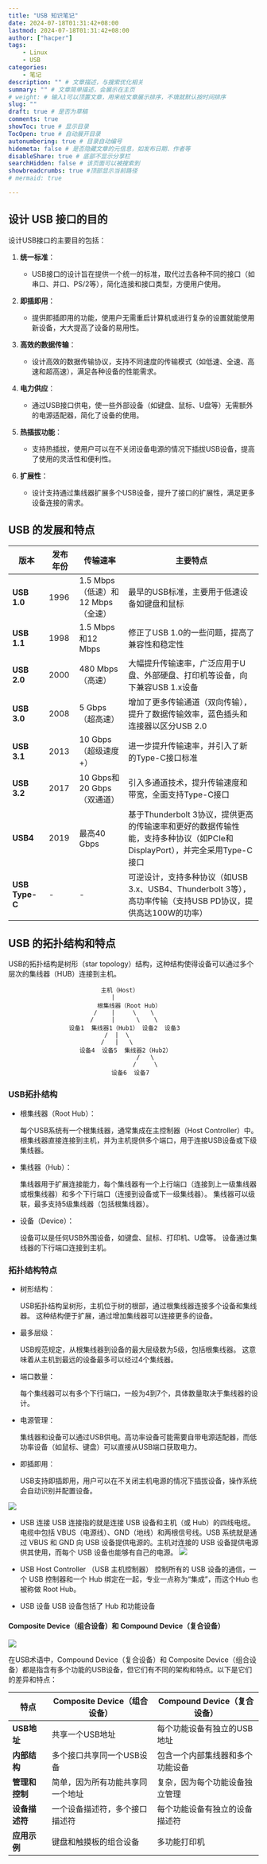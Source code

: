 ```yaml
---
title: "USB 知识笔记"
date: 2024-07-18T01:31:42+08:00
lastmod: 2024-07-18T01:31:42+08:00
author: ["hacper"]
tags:
    - Linux
    - USB
categories:
    - 笔记
description: "" # 文章描述，与搜索优化相关
summary: "" # 文章简单描述，会展示在主页
# weight: # 输入1可以顶置文章，用来给文章展示排序，不填就默认按时间排序
slug: ""
draft: true # 是否为草稿
comments: true
showToc: true # 显示目录
TocOpen: true # 自动展开目录
autonumbering: true # 目录自动编号
hidemeta: false # 是否隐藏文章的元信息，如发布日期、作者等
disableShare: true # 底部不显示分享栏
searchHidden: false # 该页面可以被搜索到
showbreadcrumbs: true #顶部显示当前路径
# mermaid: true

---
```


## 设计 USB 接口的目的

设计USB接口的主要目的包括：

1. **统一标准**：
   - USB接口的设计旨在提供一个统一的标准，取代过去各种不同的接口（如串口、并口、PS/2等），简化连接和接口类型，方便用户使用。

2. **即插即用**：
   - 提供即插即用的功能，使用户无需重启计算机或进行复杂的设置就能使用新设备，大大提高了设备的易用性。

3. **高效的数据传输**：
   - 设计高效的数据传输协议，支持不同速度的传输模式（如低速、全速、高速和超高速），满足各种设备的性能需求。

4. **电力供应**：
   - 通过USB接口供电，使一些外部设备（如键盘、鼠标、U盘等）无需额外的电源适配器，简化了设备的使用。

5. **热插拔功能**：
   - 支持热插拔，使用户可以在不关闭设备电源的情况下插拔USB设备，提高了使用的灵活性和便利性。

6. **扩展性**：
   - 设计支持通过集线器扩展多个USB设备，提升了接口的扩展性，满足更多设备连接的需求。

## USB 的发展和特点


| 版本       | 发布年份 | 传输速率        | 主要特点                                                      |
|------------|----------|-----------------|-------------------------------------------------------------|
| **USB 1.0**| 1996     | 1.5 Mbps（低速）和12 Mbps（全速） | 最早的USB标准，主要用于低速设备如键盘和鼠标                 |
| **USB 1.1**| 1998     | 1.5 Mbps和12 Mbps| 修正了USB 1.0的一些问题，提高了兼容性和稳定性               |
| **USB 2.0**| 2000     | 480 Mbps（高速） | 大幅提升传输速率，广泛应用于U盘、外部硬盘、打印机等设备，向下兼容USB 1.x设备 |
| **USB 3.0**| 2008     | 5 Gbps（超高速） | 增加了更多传输通道（双向传输），提升了数据传输效率，蓝色插头和连接器以区分USB 2.0 |
| **USB 3.1**| 2013     | 10 Gbps（超级速度+） | 进一步提升传输速率，并引入了新的Type-C接口标准             |
| **USB 3.2**| 2017     | 10 Gbps和20 Gbps（双通道） | 引入多通道技术，提升传输速度和带宽，全面支持Type-C接口      |
| **USB4**   | 2019     | 最高40 Gbps      | 基于Thunderbolt 3协议，提供更高的传输速率和更好的数据传输性能，支持多种协议（如PCIe和DisplayPort），并完全采用Type-C接口 |
| **USB Type-C** | -       | -               | 可逆设计，支持多种协议（如USB 3.x、USB4、Thunderbolt 3等），高功率传输（支持USB PD协议，提供高达100W的功率） |

## USB 的拓扑结构和特点

USB的拓扑结构是树形（star topology）结构，这种结构使得设备可以通过多个层次的集线器（HUB）连接到主机。

```
                          主机（Host）
                             |
                         根集线器（Root Hub）
                        /    |     \    \
                       /     |      \    \
                 设备1  集线器1（Hub1） 设备2  设备3
                           /  |  \
                          /   |   \
                    设备4  设备5  集线器2（Hub2）
                                    /   \
                                   /     \
                             设备6  设备7

```

### USB拓扑结构
- 根集线器（Root Hub）：

    每个USB系统有一个根集线器，通常集成在主控制器（Host Controller）中。
    根集线器直接连接到主机，并为主机提供多个端口，用于连接USB设备或下级集线器。

- 集线器（Hub）：

    集线器用于扩展连接能力，每个集线器有一个上行端口（连接到上一级集线器或根集线器）和多个下行端口（连接到设备或下一级集线器）。
    集线器可以级联，最多支持5级集线器（包括根集线器）。

- 设备（Device）：

    设备可以是任何USB外围设备，如键盘、鼠标、打印机、U盘等。
    设备通过集线器的下行端口连接到主机。

### 拓扑结构特点


- 树形结构：

    USB拓扑结构呈树形，主机位于树的根部，通过根集线器连接多个设备和集线器。
    这种结构便于扩展，通过增加集线器可以连接更多的设备。

- 最多层级：

    USB规范规定，从根集线器到设备的最大层级数为5级，包括根集线器。
    这意味着从主机到最远的设备最多可以经过4个集线器。

- 端口数量：

    每个集线器可以有多个下行端口，一般为4到7个，具体数量取决于集线器的设计。

- 电源管理：

    集线器和设备可以通过USB供电。高功率设备可能需要自带电源适配器，而低功率设备（如鼠标、键盘）可以直接从USB端口获取电力。

- 即插即用：

    USB支持即插即用，用户可以在不关闭主机电源的情况下插拔设备，操作系统会自动识别并配置设备。


![](https://github.com/hacperme/picx-images-hosting/raw/master/image.4uatmapz59.webp)

- USB 连接
     USB 连接指的就是连接 USB 设备和主机（或 Hub）的四线电缆。电缆中包括 VBUS（电源线）、GND（地线）和两根信号线。USB 系统就是通过 VBUS 和 GND 向 USB 设备提供电源的。主机对连接的 USB 设备提供电源供其使用，而每个 USB 设备也能够有自己的电源。
     ![](https://github.com/hacperme/picx-images-hosting/raw/master/image.5tqwzh83ns.webp)

- USB Host Controller （USB 主机控制器）
    控制所有的 USB 设备的通信，一个 USB 控制器和一个 Hub 绑定在一起，专业一点称为“集成”，而这个Hub 也被称做 Root Hub。

- USB 设备
    USB 设备包括了 Hub 和功能设备

#### Composite Device（组合设备）和 Compound Device（复合设备）

![](https://github.com/hacperme/picx-images-hosting/raw/master/image.99t8rkp9p3.webp)

在USB术语中，Compound Device（复合设备）和 Composite Device（组合设备）都是指含有多个功能的USB设备，但它们有不同的架构和特点。以下是它们的差异和特点：

| 特点               | Composite Device（组合设备）          | Compound Device（复合设备）       |
|--------------------|--------------------------------------|-----------------------------------|
| **USB地址**        | 共享一个USB地址                       | 每个功能设备有独立的USB地址        |
| **内部结构**       | 多个接口共享同一个USB设备             | 包含一个内部集线器和多个功能设备   |
| **管理和控制**     | 简单，因为所有功能共享同一个地址      | 复杂，因为每个功能设备独立管理     |
| **设备描述符**     | 一个设备描述符，多个接口描述符        | 每个功能设备有独立的设备描述符     |
| **应用示例**       | 键盘和触摸板的组合设备                | 多功能打印机                       |



